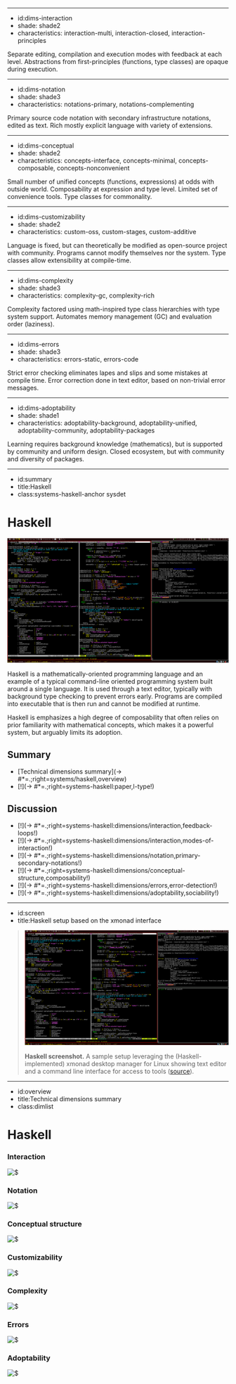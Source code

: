 ----------------------------------------------------------------------------------------------------
- id:dims-interaction
- shade: shade2
- characteristics: interaction-multi, interaction-closed, interaction-principles

Separate editing, compilation and execution modes with feedback at each level.
Abstractions from first-principles (functions, type classes) are opaque during execution.

----------------------------------------------------------------------------------------------------
- id:dims-notation
- shade: shade3
- characteristics: notations-primary, notations-complementing

Primary source code notation with secondary infrastructure notations, edited as text.
Rich mostly explicit language with variety of extensions.


----------------------------------------------------------------------------------------------------
- id:dims-conceptual
- shade: shade2
- characteristics: concepts-interface, concepts-minimal, concepts-composable, concepts-nonconvenient

Small number of unified concepts (functions, expressions) at odds with outside world.
Composability at expression and type level. Limited set of convenience tools. Type classes for commonality.

----------------------------------------------------------------------------------------------------
- id:dims-customizability
- shade: shade2
- characteristics: custom-oss, custom-stages, custom-additive

Language is fixed, but can theoretically be modified as open-source project with community.
Programs cannot modify themselves nor the system. Type classes allow extensibility at compile-time.

----------------------------------------------------------------------------------------------------
- id:dims-complexity
- shade: shade3
- characteristics: complexity-gc, complexity-rich

Complexity factored using math-inspired type class hierarchies with type system support.
Automates memory management (GC) and evaluation order (laziness).

----------------------------------------------------------------------------------------------------
- id:dims-errors
- shade: shade3
- characteristics: errors-static, errors-code

Strict error checking eliminates lapes and slips and some mistakes at compile time.
Error correction done in text editor, based on non-trivial error messages.

----------------------------------------------------------------------------------------------------
- id:dims-adoptability
- shade: shade1
- characteristics: adoptability-background, adoptability-unified, adoptability-community, adoptability-packages

Learning requires background knowledge (mathematics), but is supported by community and uniform design.
Closed ecosystem, but with community and diversity of packages.

----------------------------------------------------------------------------------------------------
- id:summary
- title:Haskell
- class:systems-haskell-anchor sysdet

# Haskell

[![](img/sys/haskell.png)](#image=systems/haskell,screen)

Haskell is a mathematically-oriented programming language and an example of a typical command-line
oriented programming system built around a single language. It is used through a text editor,
typically with background type checking to prevent errors early. Programs are compiled into executable
that is then run and cannot be modified at runtime.

Haskell is emphasizes a high degree of composability that often relies on prior familiarity with 
mathematical concepts, which makes it a powerful system, but arguably limits its adoption.

## Summary

- [Technical dimensions summary](-> #*=.;right=systems/haskell,overview)
- [!](-> #*=.;right=systems-haskell:paper,l-type!)

## Discussion

- [!](-> #*=.;right=systems-haskell:dimensions/interaction,feedback-loops!)
- [!](-> #*=.;right=systems-haskell:dimensions/interaction,modes-of-interaction!)
- [!](-> #*=.;right=systems-haskell:dimensions/notation,primary-secondary-notations!)
- [!](-> #*=.;right=systems-haskell:dimensions/conceptual-structure,composability!)
- [!](-> #*=.;right=systems-haskell:dimensions/errors,error-detection!)
- [!](-> #*=.;right=systems-haskell:dimensions/adoptability,sociability!)

----------------------------------------------------------------------------------------------------
- id:screen
- title:Haskell setup based on the xmonad interface

> ![Haskell screenshot](img/sys/haskell.png)
> 
> **Haskell screenshot.** A sample setup leveraging the (Haskell-implemented) xmonad desktop manager for Linux showing text editor and a command line interface for access to tools
> ([source](https://github.com/liskin/dotfiles/tree/home/.xmonad)).

----------------------------------------------------------------------------------------------------
- id:overview
- title:Technical dimensions summary
- class:dimlist

# Haskell

### Interaction

![$](systems/haskell,dims-interaction)

### Notation

![$](systems/haskell,dims-notation)

### Conceptual structure

![$](systems/haskell,dims-conceptual)

### Customizability

![$](systems/haskell,dims-customizability)

### Complexity

![$](systems/haskell,dims-complexity)

### Errors

![$](systems/haskell,dims-errors)

### Adoptability

![$](systems/haskell,dims-adoptability)

